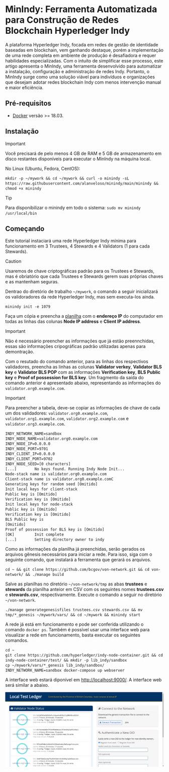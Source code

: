 # MinIndy: Ferramenta Automatizada para Construção de Redes Blockchain Hyperledger Indy

A plataforma Hyperledger Indy, focada em redes de gestão de identidade baseadas em blockchain, vem ganhando destaque, porém a implementação de uma rede completa em ambiente de produção é desafiadora e requer habilidades especializadas. Com o intuito de simplificar esse processo, este artigo apresenta o MinIndy, uma ferramenta desenvolvido para automatizar a instalação, configuração e administração de redes Indy. Portanto, o MinIndy surge como uma solução viável para indivíduos e organizações que desejam adotar redes blockchain Indy com menos intervenção manual e maior eficiência.

## Pré-requisitos

* [Docker](https://www.docker.com/) versão >= 18.03.

## Instalação

> [!IMPORTANT]
> Você precisará de pelo menos 4 GB de RAM e 5 GB de armazenamento em disco restantes disponíveis para executar o MinIndy na máquina local.

No Linux (Ubuntu, Fedora, CentOS): 
```
mkdir -p ~/mywork && cd ~/mywork && curl -o minindy -sL https://raw.githubusercontent.com/alanveloso/minindy/main/minindy && chmod +x minindy
```

> [!TIP]
> Para disponibilizar o minindy em todo o sistema: `sudo mv minindy /usr/local/bin`

## Começando

Este tutorial instaciará uma rede Hyperledger Indy mínima para funcionamento em 3 Trustees, 4 Stewards e 4 Validators (1 para cada Stewards). 

> [!CAUTION]
> Usaremos de chave criptográficas padrão para os Trustees e Stewards, mas é obriatório que cada Trustees e Stewards gerem suas próprias chaves e as mantenham seguras.

Dentrao do diretório de trabalho `~/mywork`, o comando a seguir inicializará os validoradores da rede Hyperledger Indy, mas sem executa-los ainda.

```
minindy init -e 1079
```

Faça um cópia e preencha a [planilha](https://docs.google.com/spreadsheets/d/1K7y4GAIWTqpMy-4VnXnpwfwruPuI0d5gh_fiBZj__tE/edit?usp=sharing) com o **endereço IP** do computador em todas as linhas das colunas **Node IP address** e **Client IP address**.

> [!IMPORTANT]
> Não é necessário preencher as informações que já estão preennchidas, essas são informações cripográficas padrão utilizadas apenas para demontração.

Com o resutado do comando anterior, para as linhas dos respectivos validadores, preencha as linhas as colunas **Validator verkey**, **Validator BLS key** e **Validator BLS POP** com as informações **Verification key**, **BLS Public key** e **Proof of possession for BLS key**. Um fragmento da saída do comando anterior é apresentado abaixo, representando as informações do `validator.org0.example.com`. 

> [!IMPORTANT]
> Para preencher a tabela, deve-se copiar as informações de chave de cada um dos validadores: `validator.org0.example.com`, `validator.org1.example.com`, `validator.org2.example.com` e `validator.org3.example.com`.

```
INDY_NETWORK_NAME=sandbox
INDY_NODE_NAME=validator.org0.example.com
INDY_NODE_IP=0.0.0.0
INDY_NODE_PORT=9701
INDY_CLIENT_IP=0.0.0.0
INDY_CLIENT_PORT=9702
INDY_NODE_SEED=[0 characters]
[...]        No keys found. Running Indy Node Init...
Node-stack name is validator.org0.example.com
Client-stack name is validator.org0.example.comC
Generating keys for random seed [Omitido]
Init local keys for client-stack
Public key is [Omitido]
Verification key is [Omitido]
Init local keys for node-stack
Public key is [Omitido]
Verification key is [Omitido]
BLS Public key is
[Omitido]
Proof of possession for BLS key is [Omitido]
[OK]         Init complete
[...]        Setting directory owner to indy
```

Como as informações da planilha já preenchidas, serão gerados os arquivos gênesis necessários para iniciar a rede. Para isso, siga com o seguinte comando, que instalará a ferramenta que gerará os arquivos.

```
cd ~ && git clone https://github.com/bcgov/von-network.git && cd von-network/ && ./manage build
```

Salve as planilhas no diretório `~/von-network/tmp` as abas **trustees** e **stewards** da planilha anteior em CSV com os seguintes nomes **trustees.csv** e **stewards.csv**, respectivamente. Execute o comando a seguir no diretório `~/von-network`.

```
./manage generategenesisfiles trustees.csv stewards.csv && mv tmp/*_genesis ~/mywork/vars/ && cd ~/mywork && minindy start
```

A rede já está em funcionamento e pode ser conferida utilizando o comando `docker ps`. Também é possível usar uma interface web para visualizar a rede em funcionamento, basta executar os seguintes comandos.

```
cd ~
git clone https://github.com/hyperledger/indy-node-container.git && cd indy-node-container/test/ && mkdir -p lib_indy/sandbox
cp ~/mywork/vars/*_genesis lib_indy/sandbox/
INDY_NETWORK_NAME=sandbox docker-compose up webserver
```

A interface web estará diponível em [http://localhost:9000/](http://localhost:9000/). A interface web será similar a abaixo.

![MinIndy - Interface Web](./docs/images/minindy-web-interface.png "Interface web do MinIndy")